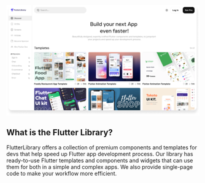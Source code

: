 ![FlutterLibrary Website](/assets/FlutterLibrary.png)

## What is the Flutter Library?

FlutterLibrary offers a collection of premium components and templates for devs that help speed up Flutter app development process. Our library has ready-to-use Flutter templates and components and widgets that can use them for both in a simple and complex apps. We also provide single-page code to make your workflow more efficient.

